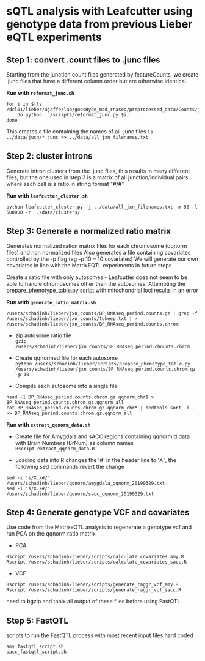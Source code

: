 sQTL analysis with Leafcutter using genotype data from previous Lieber eQTL experiments
========

## Step 1: convert .count files to .junc files
Starting from the junction count files generated by featureCounts, we create .junc files 
that have a different column order but are otherwise identical

**Run with `reformat_junc.sh`**
```
for i in $(ls /dcl01/lieber/ajaffe/lab/goesHyde_mdd_rnaseq/preprocessed_data/Counts/junction/*.count); 
	do python ../scripts/reformat_junc.py $i;
done
```

This creates a file containing the names of all .junc files
`ls ../data/jucn/*.junc >> ../data/all_jxn_filenames.txt`

## Step 2: cluster introns
Generate intron clusters from the .junc files, this results in many different files,
but the one used in step 3 is a matrix of all junction/individual pairs where
each cell is a ratio in string format "#/#"

**Run with `leafcutter_cluster.sh`**
```
python leafcutter_cluster.py -j ../data/all_jxn_filenames.txt -m 50 -l 500000 -r ../data/clusters/
```

## Step 3: Generate a normalized ratio matrix
Generates normalized ration matrix files for each chromosome (qqnorm files) and non normalized files
Also generates a file containing covariates controlled by the -p flag (eg -p 10 = 10 covariates)
We will generate our own covariates in line with the MatrixEQTL experiments in future steps

Create a ratio file with only autosomes - Leafcutter does not seem to be able to handle chromosomes other than the
autosomes. Attempting the prepare_phenotype_table.py script with mitochondrial loci results in an error

**Run with `generate_ratio_matrix.sh`**

```
/users/schadinh/lieber/jxn_counts/BP_RNAseq_perind.counts.gz | grep -f /users/schadinh/lieber/jxn_counts/tokeep.txt | > /users/schadinh/lieber/jxn_counts/BP_RNAseq_perind.counts.chrom
```

* zip autosome ratio file  
`gzip /users/schadinh/lieber/jxn_counts/BP_RNAseq_perind.chounts.chrom`

* Create qqnormed file for each autosome  
`python /users/schadinh/lieber/scripts/prepare_phenotype_table.py /users/schadinh/lieber/jxn_counts/BP_RNAseq_perind.counts.chrom.gz -p 10`

* Compile each autosome into a single file  
```
head -1 BP_RNAseq_perind.counts.chrom.gz.qqnorm_chr1 > BP_RNAseq_perind.counts.chrom.gz.qqnorm_all
cat BP_RNAseq_perind.counts.chrom.gz.qqnorm_chr* | bedtools sort -i - >> BP_RNAseq_perind.counts.chrom.gz.qqnorm_all
```
**Run with `extract_qqnorm_data.sh`**  
* Create file for Amygdala and sACC regions containing qqnorm'd data with Brain Numbers (BrNum) as column names  
`Rscript extract_qqnorm_data.R`

* Loading data into R changes the '#' in the header line to 'X.', the following sed commands revert the change  
```
sed -i 's/X./#/' /users/schadinh/lieber/qqnorm/amygdala_qqnorm_20190329.txt
sed -i 's/X./#/' /users/schadinh/lieber/qqnorm/sacc_qqnorm_20190329.txt
```


## Step 4: Generate genotype VCF and covariates
Use code from the MatrixeQTL analysis to regenerate a genotype vcf and run
PCA on the qqnorm ratio matrix

* PCA
```
Rscript /users/schadinh/lieber/scripts/calculate_covariates_amy.R
Rscript /users/schadinh/lieber/scripts/calculate_covariates_sacc.R
```

* VCF
```
Rscript /users/schadinh/lieber/scripts/generate_raggr_vcf_amy.R
Rscript /users/schadinh/lieber/scripts/generate_raggr_vcf_sacc.R
```
need to bgzip and tabix all output of these files before using FastQTL

## Step 5: FastQTL
scripts to run the FastQTL process with most recent input files hard coded
```
amy_fastqtl_script.sh
sacc_fastqtl_script.sh
```
